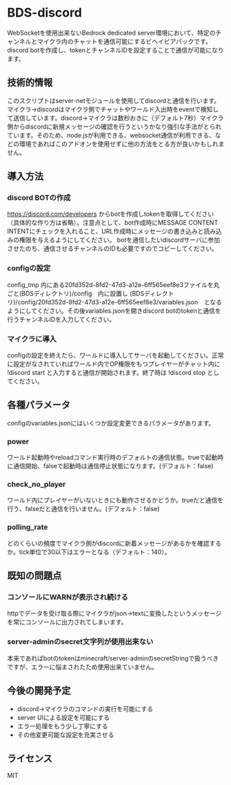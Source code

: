 # BDS-discord
WebSocketを使用出来ないBedrock dedicated server環境において、特定のチャンネルとマイクラ内のチャットを通信可能にするビヘイビアパックです。
discord botを作成し、tokenとチャンネルIDを設定することで通信が可能になります。

## 技術的情報
このスクリプトはserver-netモジュールを使用してdiscordと通信を行います。マイクラ→discordはマイクラ側でチャットやワールド入出時をeventで検知して送信しています。discord→マイクラは数秒おきに（デフォルト7秒）マイクラ側からdiscordに新規メッセージの確認を行うというかなり強引な手法がとられています。そのため、node.jsが利用できる、websocket通信が利用できる、などの環境であればこのアドオンを使用せずに他の方法をとる方が良いかもしれません。

## 導入方法
### discord BOTの作成
https://discord.com/developers からbotを作成しtokenを取得してください（具体的な作り方は省略）。注意点として、bot作成時にMESSAGE CONTENT INTENTにチェックを入れること、URL作成時にメッセージの書き込みと読み込みの権限を与えるようにしてください。
botを通信したいdiscordサーバに参加させたのち、通信させるチャンネルのIDも必要ですのでコピーしてください。
### configの設定
config_tmp 内にある20fd352d-8fd2-47d3-a12e-6ff565eef8e3ファイルを丸ごと(BDSディレクトリ)/config　内に設置し (BDSディレクトリ)/config/20fd352d-8fd2-47d3-a12e-6ff565eef8e3/variables.json　となるようにしてください。その後variables.jsonを開きdiscord botのtokenと通信を行うチャンネルIDを入力してください。
### マイクラに導入 
configの設定を終えたら、ワールドに導入してサーバを起動してください。正常に設定がなされていればワールド内でOP権限をもつプレイヤーがチャット内に
!discord start
と入力すると通信が開始されます。終了時は
!discord stop
としてください。



## 各種パラメータ
configのvariables.jsonにはいくつか設定変更できるパラメータがあります。
### power
ワールド起動時やreloadコマンド実行時のデフォルトの通信状態。trueで起動時に通信開始、falseで起動時は通信停止状態になります。(デフォルト：false)
### check_no_player
ワールド内にプレイヤーがいないときにも動作させるかどうか。trueだと通信を行う、falseだと通信を行いません。(デフォルト：false)
### polling_rate
どのくらいの頻度でマイクラ側がdiscordに新着メッセージがあるかを確認するか。tick単位で30以下はエラーとなる（デフォルト：140）。

## 既知の問題点
### コンソールにWARNが表示され続ける
httpでデータを受け取る際にマイクラがjson→textに変換したというメッセージを常にコンソールに出力されてしまいます。
### server-adminのsecret文字列が使用出来ない
本来であればbotのtokenはminecraft/server-adminのsecretStringで扱うべきですが、エラーに悩まされたため使用出来ていません。

## 今後の開発予定
- discord→マイクラのコマンドの実行を可能にする
- server UIによる設定を可能にする
- エラー処理をもう少し丁寧にする
- その他変更可能な設定を充実させる

## ライセンス
MIT